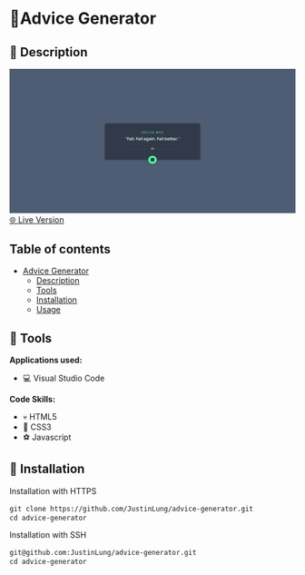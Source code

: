 # 🎉Advice Generator

## 📝 Description
![mockup](https://github.com/JustinLung/advice-generator/blob/main/docs/mockup.png?raw=true)
[🌐 Live Version](https://justinlung.github.io/advice-generator/)

## Table of contents

- [Advice Generator](#title)
  - [Description](Description)
  - [Tools](#tools)
  - [Installation](#installation)
  - [Usage](#Usage)

## 🔨 Tools

**Applications used:**

- 💻 Visual Studio Code

**Code Skills:**

- 💀 HTML5
- 🧍 CSS3
- ⚽ Javascript

## 🔌 Installation

Installation with HTTPS
```
git clone https://github.com/JustinLung/advice-generator.git
cd advice-generator
```

Installation with SSH
```
git@github.com:JustinLung/advice-generator.git
cd advice-generator
```
